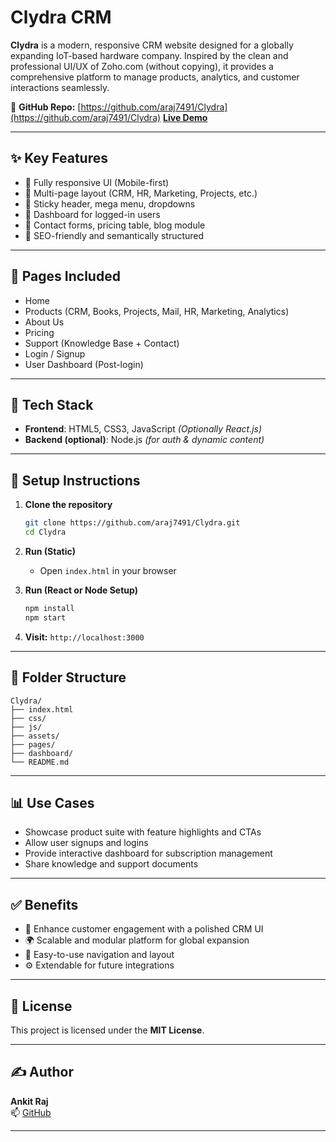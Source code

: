 # Clydra CRM

**Clydra** is a modern, responsive CRM website designed for a globally expanding IoT-based hardware company. Inspired by the clean and professional UI/UX of Zoho.com (without copying), it provides a comprehensive platform to manage products, analytics, and customer interactions seamlessly.

🔗 **GitHub Repo:** [https://github.com/araj7491/Clydra](https://github.com/araj7491/Clydra)
[**Live Demo**](https://clydra.netlify.app/)

---

## ✨ Key Features

- 🔹 Fully responsive UI (Mobile-first)
- 🔹 Multi-page layout (CRM, HR, Marketing, Projects, etc.)
- 🔹 Sticky header, mega menu, dropdowns
- 🔹 Dashboard for logged-in users
- 🔹 Contact forms, pricing table, blog module
- 🔹 SEO-friendly and semantically structured

---

## 📁 Pages Included

- Home
- Products (CRM, Books, Projects, Mail, HR, Marketing, Analytics)
- About Us
- Pricing
- Support (Knowledge Base + Contact)
- Login / Signup
- User Dashboard (Post-login)

---

## 🧰 Tech Stack

- **Frontend**: HTML5, CSS3, JavaScript *(Optionally React.js)*
- **Backend (optional)**: Node.js *(for auth & dynamic content)*

---

## 🚀 Setup Instructions

1. **Clone the repository**
   ```bash
   git clone https://github.com/araj7491/Clydra.git
   cd Clydra
   ```

2. **Run (Static)**
   - Open `index.html` in your browser

3. **Run (React or Node Setup)**
   ```bash
   npm install
   npm start
   ```

4. **Visit:** `http://localhost:3000`

---

## 📂 Folder Structure

```
Clydra/
├── index.html
├── css/
├── js/
├── assets/
├── pages/
├── dashboard/
└── README.md
```

---

## 📊 Use Cases

- Showcase product suite with feature highlights and CTAs
- Allow user signups and logins
- Provide interactive dashboard for subscription management
- Share knowledge and support documents

---

## ✅ Benefits

- 🎯 Enhance customer engagement with a polished CRM UI
- 🌍 Scalable and modular platform for global expansion
- 💬 Easy-to-use navigation and layout
- ⚙️ Extendable for future integrations

---

## 📜 License

This project is licensed under the **MIT License**.

---

## ✍️ Author

**Ankit Raj**  
📫 [GitHub](https://github.com/araj7491)

---
